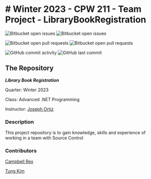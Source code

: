 # # Winter 2023 - CPW 211 - Team Project - LibraryBookRegistration

![Bitbucket open issues](https://img.shields.io/github/issues/crex424/LibraryBookRegistration?style=plastic)
![Bitbucket open issues](https://img.shields.io/github/issues-closed/crex424/LibraryBookRegistration?style=plastic)

![Bitbucket open pull requests](https://img.shields.io/github/issues-pr/crex424/LibraryBookRegistration?style=plastic)
![Bitbucket open pull requests](https://img.shields.io/github/issues-pr-closed/crex424/LibraryBookRegistration?style=plastic)

![GitHub commit activity](https://img.shields.io/github/commit-activity/w/crex424/LibraryBookRegistration?style=plastic)
![GitHub last commit](https://img.shields.io/github/last-commit/crex424/LibraryBookRegistration?style=plastic)

## The Repository
___Library Book Registration___

Quarter: Winter 2023

Class: Advanced .NET Programming

Instructor: [Joseph Ortiz](https://github.com/JoeProgrammer88)

### Description
This project repository is to gain knowledge, skills and experience of working in a team with Source Control

### Contributors
[Campbell Rex](https://github.com/crex424)

[Tung Kim](https://github.com/TungKimProgrammer)

### 
